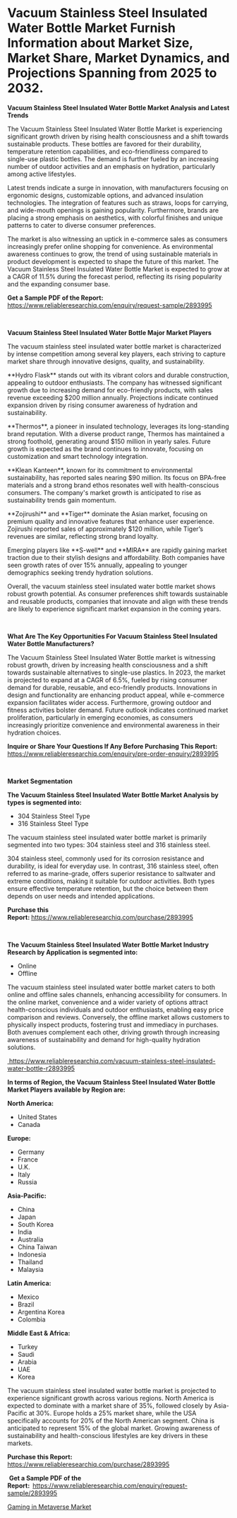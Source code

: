 <p><h1>Vacuum Stainless Steel Insulated Water Bottle Market Furnish Information about Market Size, Market Share, Market Dynamics, and Projections Spanning from 2025 to 2032.</h1></p><p><strong>Vacuum Stainless Steel Insulated Water Bottle Market Analysis and Latest Trends</strong></p>
<p><p>The Vacuum Stainless Steel Insulated Water Bottle Market is experiencing significant growth driven by rising health consciousness and a shift towards sustainable products. These bottles are favored for their durability, temperature retention capabilities, and eco-friendliness compared to single-use plastic bottles. The demand is further fueled by an increasing number of outdoor activities and an emphasis on hydration, particularly among active lifestyles.</p><p>Latest trends indicate a surge in innovation, with manufacturers focusing on ergonomic designs, customizable options, and advanced insulation technologies. The integration of features such as straws, loops for carrying, and wide-mouth openings is gaining popularity. Furthermore, brands are placing a strong emphasis on aesthetics, with colorful finishes and unique patterns to cater to diverse consumer preferences.</p><p>The market is also witnessing an uptick in e-commerce sales as consumers increasingly prefer online shopping for convenience. As environmental awareness continues to grow, the trend of using sustainable materials in product development is expected to shape the future of this market. The Vacuum Stainless Steel Insulated Water Bottle Market is expected to grow at a CAGR of 11.5% during the forecast period, reflecting its rising popularity and the expanding consumer base.</p></p>
<p><strong>Get a Sample PDF of the Report:&nbsp;</strong> <a href="https://www.reliableresearchiq.com/enquiry/request-sample/2893995?utm_campaign=3136&utm_medium=2&utm_source=Github&utm_content=ia&utm_term=15032025&utm_id=vacuum-stainless-steel-insulated-water-bottle">https://www.reliableresearchiq.com/enquiry/request-sample/2893995</a></p>
<p>&nbsp;</p>
<p><strong>Vacuum Stainless Steel Insulated Water Bottle Major Market Players</strong></p>
<p><p>The vacuum stainless steel insulated water bottle market is characterized by intense competition among several key players, each striving to capture market share through innovative designs, quality, and sustainability.</p><p>**Hydro Flask** stands out with its vibrant colors and durable construction, appealing to outdoor enthusiasts. The company has witnessed significant growth due to increasing demand for eco-friendly products, with sales revenue exceeding $200 million annually. Projections indicate continued expansion driven by rising consumer awareness of hydration and sustainability.</p><p>**Thermos**, a pioneer in insulated technology, leverages its long-standing brand reputation. With a diverse product range, Thermos has maintained a strong foothold, generating around $150 million in yearly sales. Future growth is expected as the brand continues to innovate, focusing on customization and smart technology integration.</p><p>**Klean Kanteen**, known for its commitment to environmental sustainability, has reported sales nearing $90 million. Its focus on BPA-free materials and a strong brand ethos resonates well with health-conscious consumers. The company's market growth is anticipated to rise as sustainability trends gain momentum.</p><p>**Zojirushi** and **Tiger** dominate the Asian market, focusing on premium quality and innovative features that enhance user experience. Zojirushi reported sales of approximately $120 million, while Tiger’s revenues are similar, reflecting strong brand loyalty.</p><p>Emerging players like **S-well** and **MIRA** are rapidly gaining market traction due to their stylish designs and affordability. Both companies have seen growth rates of over 15% annually, appealing to younger demographics seeking trendy hydration solutions.</p><p>Overall, the vacuum stainless steel insulated water bottle market shows robust growth potential. As consumer preferences shift towards sustainable and reusable products, companies that innovate and align with these trends are likely to experience significant market expansion in the coming years.</p></p>
<p>&nbsp;</p>
<p><strong>What Are The Key Opportunities For Vacuum Stainless Steel Insulated Water Bottle Manufacturers?</strong></p>
<p><p>The Vacuum Stainless Steel Insulated Water Bottle market is witnessing robust growth, driven by increasing health consciousness and a shift towards sustainable alternatives to single-use plastics. In 2023, the market is projected to expand at a CAGR of 6.5%, fueled by rising consumer demand for durable, reusable, and eco-friendly products. Innovations in design and functionality are enhancing product appeal, while e-commerce expansion facilitates wider access. Furthermore, growing outdoor and fitness activities bolster demand. Future outlook indicates continued market proliferation, particularly in emerging economies, as consumers increasingly prioritize convenience and environmental awareness in their hydration choices.</p></p>
<p><strong>Inquire or Share Your Questions If Any Before Purchasing This Report:</strong> <a href="https://www.reliableresearchiq.com/enquiry/pre-order-enquiry/2893995?utm_campaign=3136&utm_medium=2&utm_source=Github&utm_content=ia&utm_term=15032025&utm_id=vacuum-stainless-steel-insulated-water-bottle">https://www.reliableresearchiq.com/enquiry/pre-order-enquiry/2893995</a></p>
<p>&nbsp;</p>
<p><strong>Market Segmentation</strong></p>
<p><strong>The Vacuum Stainless Steel Insulated Water Bottle Market Analysis by types is segmented into:</strong></p>
<p><ul><li>304 Stainless Steel Type</li><li>316 Stainless Steel Type</li></ul></p>
<p><p>The vacuum stainless steel insulated water bottle market is primarily segmented into two types: 304 stainless steel and 316 stainless steel. </p><p>304 stainless steel, commonly used for its corrosion resistance and durability, is ideal for everyday use. In contrast, 316 stainless steel, often referred to as marine-grade, offers superior resistance to saltwater and extreme conditions, making it suitable for outdoor activities. Both types ensure effective temperature retention, but the choice between them depends on user needs and intended applications.</p></p>
<p><strong>Purchase this Report:&nbsp;</strong><a href="https://www.reliableresearchiq.com/purchase/2893995?utm_campaign=3136&utm_medium=2&utm_source=Github&utm_content=ia&utm_term=15032025&utm_id=vacuum-stainless-steel-insulated-water-bottle">https://www.reliableresearchiq.com/purchase/2893995</a></p>
<p>&nbsp;</p>
<p><strong>The Vacuum Stainless Steel Insulated Water Bottle Market Industry Research by Application is segmented into:</strong></p>
<p><ul><li>Online</li><li>Offline</li></ul></p>
<p><p>The vacuum stainless steel insulated water bottle market caters to both online and offline sales channels, enhancing accessibility for consumers. In the online market, convenience and a wider variety of options attract health-conscious individuals and outdoor enthusiasts, enabling easy price comparison and reviews. Conversely, the offline market allows customers to physically inspect products, fostering trust and immediacy in purchases. Both avenues complement each other, driving growth through increasing awareness of sustainability and demand for high-quality hydration solutions.</p></p>
<p><a href="https://www.reliableresearchiq.com/vacuum-stainless-steel-insulated-water-bottle-r2893995?utm_campaign=3136&utm_medium=2&utm_source=Github&utm_content=ia&utm_term=15032025&utm_id=vacuum-stainless-steel-insulated-water-bottle">&nbsp;https://www.reliableresearchiq.com/vacuum-stainless-steel-insulated-water-bottle-r2893995</a></p>
<p><strong>In terms of Region, the Vacuum Stainless Steel Insulated Water Bottle Market Players available by Region are:</strong></p>
<p>
    <p> <strong> North America: </strong>
        <ul>
            <li>United States</li>
            <li>Canada</li>
        </ul>
        </p> 
    <p> <strong> Europe: </strong>
        <ul>
            <li>Germany</li>
            <li>France</li>
            <li>U.K.</li>
            <li>Italy</li>
            <li>Russia</li>
        </ul>
        </p> 
    <p> <strong> Asia-Pacific: </strong>
        <ul>
            <li>China</li>
            <li>Japan</li>
            <li>South Korea</li>
            <li>India</li>
            <li>Australia</li>
            <li>China Taiwan</li>
            <li>Indonesia</li>
            <li>Thailand</li>
            <li>Malaysia</li>
        </ul>
        </p> 
    <p> <strong> Latin America: </strong>
        <ul>
            <li>Mexico</li>
            <li>Brazil</li>
            <li>Argentina Korea</li>
            <li>Colombia</li>
        </ul>
        </p> 
    <p> <strong> Middle East & Africa: </strong>
        <ul>
            <li>Turkey</li>
            <li>Saudi</li>
            <li>Arabia</li>
            <li>UAE</li>
            <li>Korea</li>
        </ul>
    </p>
    </p>
<p><p>The vacuum stainless steel insulated water bottle market is projected to experience significant growth across various regions. North America is expected to dominate with a market share of 35%, followed closely by Asia-Pacific at 30%. Europe holds a 25% market share, while the USA specifically accounts for 20% of the North American segment. China is anticipated to represent 15% of the global market. Growing awareness of sustainability and health-conscious lifestyles are key drivers in these markets.</p></p>
<p><strong>Purchase this Report: </strong><a href="https://www.reliableresearchiq.com/purchase/2893995?utm_campaign=3136&utm_medium=2&utm_source=Github&utm_content=ia&utm_term=15032025&utm_id=vacuum-stainless-steel-insulated-water-bottle">https://www.reliableresearchiq.com/purchase/2893995</a></p>
<p>&nbsp;<strong>Get a Sample PDF of the Report:&nbsp;&nbsp;</strong><a href="https://www.reliableresearchiq.com/enquiry/request-sample/2893995?utm_campaign=3136&utm_medium=2&utm_source=Github&utm_content=ia&utm_term=15032025&utm_id=vacuum-stainless-steel-insulated-water-bottle">https://www.reliableresearchiq.com/enquiry/request-sample/2893995</a></p>
<p><strong></strong></p>
<p><p><a href="https://github.com/elodielamto06/Market-Research-Report-List-1/blob/main/gaming-in-metaverse-market.md?utm_campaign=3136&utm_medium=2&utm_source=Github&utm_content=ia&utm_term=15032025&utm_id=vacuum-stainless-steel-insulated-water-bottle">Gaming in Metaverse Market</a></p></p>